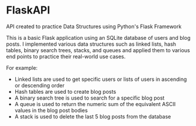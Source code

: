 # FlaskAPI
API created to practice Data Structures using Python's Flask Framework

This is a basic Flask application using an SQLite database of users and blog posts.
I implemented various data structures such as linked lists, hash tables, binary search trees, stacks, and queues and applied them to various end points to practice their real-world use cases.

For example:
- Linked lists are used to get specific users or lists of users in ascending or descending order
- Hash tables are used to create blog posts
- A binary search tree is used to search for a specific blog post
- A queue is used to return the numeric sum of the equivalent ASCII values in the blog post bodies
- A stack is used to delete the last 5 blog posts from the database

